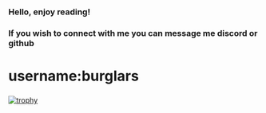 
### Hello, enjoy reading!


### If you wish to connect with me you can message me discord or github

# username:burglars

### 
[![trophy](https://github-profile-trophy.vercel.app/?username=asnvpp&theme=onedark)](https://github.com/ryo-ma/github-profile-trophy)
